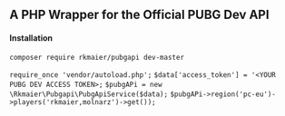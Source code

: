 ## A PHP Wrapper for the Official PUBG Dev API

#### Installation 

` composer require rkmaier/pubgapi dev-master `

` require_once 'vendor/autoload.php'; `
` $data['access_token'] = '<YOUR PUBG DEV ACCESS TOKEN>; `
` $pubgAPi = new \Rkmaier\Pubgapi\PubgApiService($data); `
` $pubgAPi->region('pc-eu')->players('rkmaier,molnarz')->get()); `


